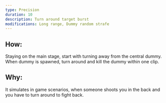 ```yaml
---
type: Precision
duration: 10
description: Turn around target burst
modifications: Long range, Dummy random strafe
---
```


## How:

Staying on the main stage, start with turning away from the central dummy. When dummy is spawned, turn around and kill the dummy within one clip.

## Why:

It simulates in game scenarios, when someone shoots you in the back and you have to turn around to fight back.
